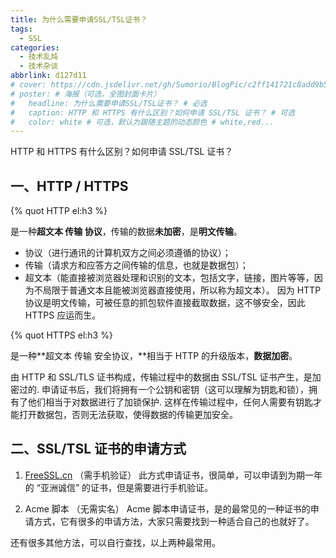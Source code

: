 ```yaml
---
title: 为什么需要申请SSL/TSL证书？
tags:
  - SSL
categories:
  - 技术乱炖
  - 技术杂谈
abbrlink: d127d11
# cover: https://cdn.jsdelivr.net/gh/Sumorio/BlogPic/c2ff141721c8add9b5633d583fe799b5.jpg # 必选
# poster: # 海报（可选，全图封面卡片）
#   headline: 为什么需要申请SSL/TSL证书？ # 必选
#   caption: HTTP 和 HTTPS 有什么区别？如何申请 SSL/TSL 证书？ # 可选
#   color: white # 可选，默认为跟随主题的动态颜色 # white,red...
---
```


HTTP 和 HTTPS 有什么区别？如何申请 SSL/TSL 证书？
<!--more -->

## 一、HTTP / HTTPS

{%    quot HTTP    el:h3 %}

是一种**超文本 传输 协议**，传输的数据**未加密**，是**明文传输**。

- 协议（进行通讯的计算机双方之间必须遵循的协议）；
- 传输（请求方和应答方之间传输的信息，也就是数据包）；
- 超文本（能直接被浏览器处理和识别的文本，包括文字，链接，图片等等，因为不局限于普通文本且能被浏览器直接使用，所以称为超文本）。
  因为 HTTP 协议是明文传输，可被任意的抓包软件直接截取数据，这不够安全，因此 HTTPS 应运而生。

{% quot HTTPS     el:h3  %}

是一种**超文本 传输 安全协议，**相当于 HTTP 的升级版本，**数据加密**。

由 HTTP 和 SSL/TLS 证书构成，传输过程中的数据由 SSL/TSL 证书产生，是加密过的.
申请证书后，我们将拥有一个公钥和密钥（这可以理解为钥匙和锁），拥有了他们相当于对数据进行了加锁保护.
这样在传输过程中，任何人需要有钥匙才能打开数据包，否则无法获取，使得数据的传输更加安全。

## 二、SSL/TSL 证书的申请方式

1. [FreeSSL.cn](https://freessl.cn/) （需手机验证）
   此方式申请证书，很简单，可以申请到为期一年的 “亚洲诚信” 的证书，但是需要进行手机验证。

2. Acme 脚本 （无需实名）
   Acme 脚本申请证书，是的最常见的一种证书的申请方式，它有很多的申请方法，大家只需要找到一种适合自己的也就好了。

还有很多其他方法，可以自行查找，以上两种最常用。
